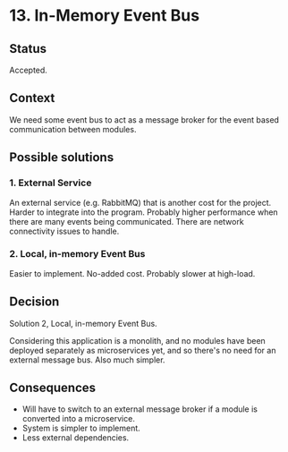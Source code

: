 # 13. In-Memory Event Bus

## Status

Accepted.

## Context

We need some event bus to act as a message broker for the event based communication between modules.

## Possible solutions

### 1. External Service

An external service (e.g. RabbitMQ) that is another cost for the project. Harder to integrate into the program. Probably higher performance when there are many events being communicated. There are network connectivity issues to handle.

### 2. Local, in-memory Event Bus

Easier to implement. No-added cost. Probably slower at high-load.

## Decision

Solution 2, Local, in-memory Event Bus.

Considering this application is a monolith, and no modules have been deployed separately as microservices yet, and so there's no need for an external message bus. Also much simpler.

## Consequences
- Will have to switch to an external message broker if a module is converted into a microservice.
- System is simpler to implement.
- Less external dependencies.